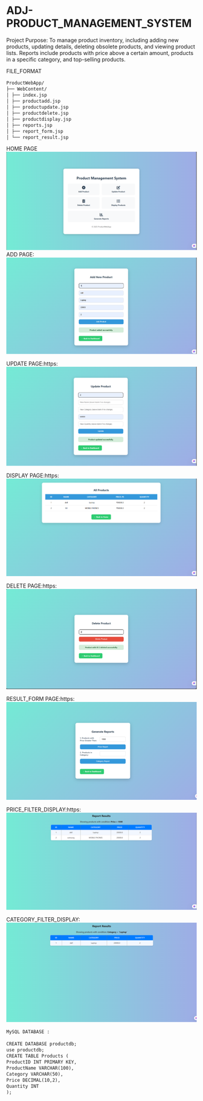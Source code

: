 # ADJ-PRODUCT_MANAGEMENT_SYSTEM
Project Purpose:
To manage product inventory, including adding new products, updating details, deleting obsolete
products, and viewing product lists. Reports include products with price above a certain amount,
products in a specific category, and top-selling products.

FILE_FORMAT

```
ProductWebApp/
├── WebContent/
│ ├── index.jsp
│ ├── productadd.jsp
│ ├── productupdate.jsp
│ ├── productdelete.jsp
│ ├── productdisplay.jsp
│ ├── reports.jsp
│ ├── report_form.jsp
│ └── report_result.jsp
```


HOME PAGE
![image alt](https://github.com/abhishekallapur/ADJ-PRODUCT_MANAGEMENT_SYSTEM/blob/main/OUTPUT/homepage.png)
ADD PAGE:
![image alt](https://github.com/abhishekallapur/ADJ-PRODUCT_MANAGEMENT_SYSTEM/blob/main/OUTPUT/add.png)

UPDATE PAGE:https:
![image alt](https://github.com/abhishekallapur/ADJ-PRODUCT_MANAGEMENT_SYSTEM/blob/main/OUTPUT/update.png)

DISPLAY PAGE:https:
![image alt](https://github.com/abhishekallapur/ADJ-PRODUCT_MANAGEMENT_SYSTEM/blob/main/OUTPUT/Allproduct.png)

DELETE PAGE:https:
![image alt](https://github.com/abhishekallapur/ADJ-PRODUCT_MANAGEMENT_SYSTEM/blob/main/OUTPUT/delete.png)

RESULT_FORM PAGE:https:
![image alt](https://github.com/abhishekallapur/ADJ-PRODUCT_MANAGEMENT_SYSTEM/blob/main/OUTPUT/generatereport.png)

PRICE_FILTER_DISPLAY:https:
![image alt](https://github.com/abhishekallapur/ADJ-PRODUCT_MANAGEMENT_SYSTEM/blob/main/OUTPUT/pricefilter.png)

CATEGORY_FILTER_DISPLAY:
![image alt](https://github.com/abhishekallapur/ADJ-PRODUCT_MANAGEMENT_SYSTEM/blob/main/OUTPUT/category.png)



```
MySQL DATABASE :

CREATE DATABASE productdb;
use productdb;
CREATE TABLE Products (
ProductID INT PRIMARY KEY,
ProductName VARCHAR(100),
Category VARCHAR(50),
Price DECIMAL(10,2),
Quantity INT
);
```

```




